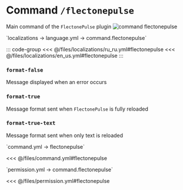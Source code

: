 # Command `/flectonepulse`

Main command of the `FlectonePulse` plugin
![command flectonepulse](/commandflectonepulse.png)

[//]: # (localization)
<!--@include: @/parts/words.md#localization--> 
<!--@include: @/parts/words.md#path--> `localizations → language.yml → command.flectonepulse`

<!--@include: @/parts/words.md#default--> 

::: code-group
<<< @/files/localizations/ru_ru.yml#flectonepulse
<<< @/files/localizations/en_us.yml#flectonepulse
:::

### `format-false`

Message displayed when an error occurs

### `format-true`

Message format sent when `FlectonePulse` is fully reloaded

### `format-true-text`

Message format sent when only text is reloaded

[//]: # (command.yml)
<!--@include: @/parts/words.md#setting-->
<!--@include: @/parts/words.md#path--> `command.yml → flectonepulse`

<!--@include: @/parts/words.md#default-->
<<< @/files/command.yml#flectonepulse

<!--@include: @/parts/enable.md-->
<!--@include: @/parts/aliases.md-->
<!--@include: @/parts/destination.md-->
<!--@include: @/parts/cooldown.md-->
<!--@include: @/parts/sound.md-->

[//]: # (permission.yml)
<!--@include: @/parts/words.md#permission-->
<!--@include: @/parts/words.md#path--> `permission.yml → command.flectonepulse`

<!--@include: @/parts/words.md#default-->
<<< @/files/permission.yml#flectonepulse

<!--@include: @/parts/permission/permissionTier3.md-->
<!--@include: @/parts/permission/cooldown.md-->
<!--@include: @/parts/permission/sound.md-->
